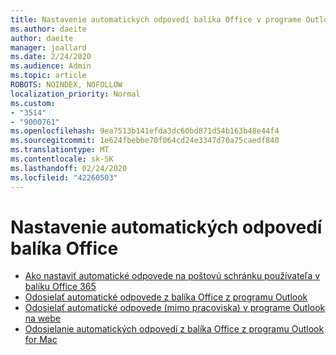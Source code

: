```yaml
---
title: Nastavenie automatických odpovedí balíka Office v programe Outlook
ms.author: daeite
author: daeite
manager: joallard
ms.date: 2/24/2020
ms.audience: Admin
ms.topic: article
ROBOTS: NOINDEX, NOFOLLOW
localization_priority: Normal
ms.custom:
- "3514"
- "9000761"
ms.openlocfilehash: 9ea7513b141efda3dc60bd871d54b163b48e44f4
ms.sourcegitcommit: 1e624fbebbe70f064cd24e3347d70a75caedf840
ms.translationtype: MT
ms.contentlocale: sk-SK
ms.lasthandoff: 02/24/2020
ms.locfileid: "42260503"
---
```

# <a name="set-up-out-of-office-automatic-replies"></a>Nastavenie automatických odpovedí balíka Office

- [Ako nastaviť automatické odpovede na poštovú schránku používateľa v balíku Office 365](https://docs.microsoft.com/exchange/troubleshoot/configure-mailboxes/set-automatic-replies)
- [Odosielať automatické odpovede z balíka Office z programu Outlook](https://support.office.com/article/9742f476-5348-4f9f-997f-5e208513bd67)
- [Odosielať automatické odpovede (mimo pracoviska) v programe Outlook na webe](https://support.office.com/article/0c193ab0-b9e1-4058-84be-a5b014242290)
- [Odosielanie automatických odpovedí z balíka Office z programu Outlook for Mac](https://support.office.com/article/4e07ab75-beda-4f9e-bcdc-44471ebacdee)